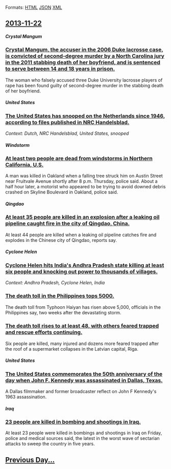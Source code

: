 
Formats: [HTML](2013/11/22/index.html)  [JSON](2013/11/22/index.json)  [XML](2013/11/22/index.xml)  

## [2013-11-22](/news/2013/11/22/index.md)

##### Crystal Mangum
### [Crystal Mangum, the accuser in the 2006 Duke lacrosse case, is convicted of second-degree murder by a North Carolina jury in the 2011 stabbing death of her boyfriend, and is sentenced to serve between 14 and 18 years in prison. ](/news/2013/11/22/crystal-mangum-the-accuser-in-the-2006-duke-lacrosse-case-is-convicted-of-second-degree-murder-by-a-north-carolina-jury-in-the-2011-stabbi.md)
The woman who falsely accused three Duke University lacrosse players of rape has been found guilty of second-degree murder in the stabbing death of her boyfriend.

##### United States
### [The United States has snooped on the Netherlands since 1946, according to files published in NRC Handelsblad. ](/news/2013/11/22/the-united-states-has-snooped-on-the-netherlands-since-1946-according-to-files-published-in-nrc-handelsblad.md)
_Context: Dutch, NRC Handelsblad, United States, snooped_

##### Windstorm
### [At least two people are dead from windstorms in Northern California, U.S. ](/news/2013/11/22/at-least-two-people-are-dead-from-windstorms-in-northern-california-u-s.md)
A man was killed in Oakland when a falling tree struck him on Austin Street near Fruitvale Avenue shortly after 8 p.m. Thursday, police said. About a half hour later, a motorist who appeared to be trying to avoid downed debris crashed on Skyline Boulevard in Oakland, police said.

##### Qingdao
### [At least 35 people are killed in an explosion after a leaking oil pipeline caught fire in the city of Qingdao, China. ](/news/2013/11/22/at-least-35-people-are-killed-in-an-explosion-after-a-leaking-oil-pipeline-caught-fire-in-the-city-of-qingdao-china.md)
At least 44 people are killed when a leaking oil pipeline catches fire and explodes in the Chinese city of Qingdao, reports say.

##### Cyclone Helen
### [Cyclone Helen hits India's Andhra Pradesh state killing at least six people and knocking out power to thousands of villages. ](/news/2013/11/22/cyclone-helen-hits-india-s-andhra-pradesh-state-killing-at-least-six-people-and-knocking-out-power-to-thousands-of-villages.md)
_Context: Andhra Pradesh, Cyclone Helen, India_

##### 
### [The death toll in the Philippines tops 5000. ](/news/2013/11/22/the-death-toll-in-the-philippines-tops-5000.md)
The death toll from Typhoon Haiyan has risen above 5,000, officials in the Philippines say, two weeks after the devastating storm.

##### 
### [The death toll rises to at least 48, with others feared trapped and rescue efforts continuing. ](/news/2013/11/22/the-death-toll-rises-to-at-least-48-with-others-feared-trapped-and-rescue-efforts-continuing.md)
Six people are killed, many injured and dozens more feared trapped after the roof of a supermarket collapses in the Latvian capital, Riga.

##### United States
### [The United States commemorates the 50th anniversary of the day when John F. Kennedy was assassinated in Dallas, Texas. ](/news/2013/11/22/the-united-states-commemorates-the-50th-anniversary-of-the-day-when-john-f-kennedy-was-assassinated-in-dallas-texas.md)
A Dallas filmmaker and former broadcaster reflect on John F Kennedy&#039;s 1963 assassination.

##### Iraq
### [23 people are killed in bombing and shootings in Iraq. ](/news/2013/11/22/23-people-are-killed-in-bombing-and-shootings-in-iraq.md)
At least 23 people were killed in bombings and shootings in Iraq on Friday, police and medical sources said, the latest in the worst wave of sectarian attacks to sweep the country in five years.

## [Previous Day...](/news/2013/11/21/index.md)

